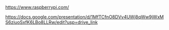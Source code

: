
https://www.raspberrypi.com/

https://docs.google.com/presentation/d/1MfTCfnO8DVv4UWj8qWw9jWxMS6ziuoSxfK6LBo8LLRw/edit?usp=drive_link

